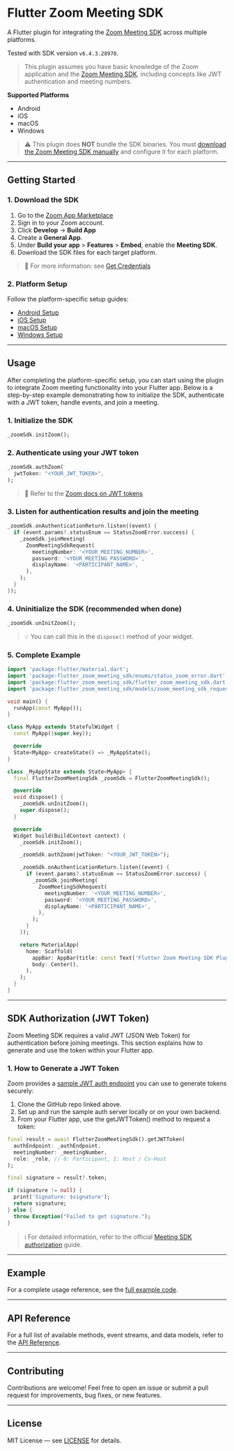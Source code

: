 # Flutter Zoom Meeting SDK

A Flutter plugin for integrating the [Zoom Meeting SDK](https://developers.zoom.us/docs/meeting-sdk/) across multiple platforms.

Tested with SDK version `v6.4.3.28970`.

> This plugin assumes you have basic knowledge of the Zoom application and the [Zoom Meeting SDK](https://developers.zoom.us/docs/meeting-sdk/), including concepts like JWT authentication and meeting numbers.

**Supported Platforms**

- Android  
- iOS  
- macOS  
- Windows

> ⚠️ This plugin does **NOT** bundle the SDK binaries. You must [download the Zoom Meeting SDK manually](#getting-started) and configure it for each platform.

---

## Getting Started

### 1. Download the SDK

1. Go to the [Zoom App Marketplace](https://marketplace.zoom.us/)
2. Sign in to your Zoom account.
3. Click **Develop** → **Build App**
4. Create a **General App**.
5. Under **Build your app** > **Features** > **Embed**, enable the **Meeting SDK**.
6. Download the SDK files for each target platform.

> 📖 For more information: see [Get Credentials](https://developers.zoom.us/docs/meeting-sdk/get-credentials/)

### 2. Platform Setup

Follow the platform-specific setup guides:

- [Android Setup](./README_ANDROID.md)  
- [iOS Setup](./README_IOS.md)  
- [macOS Setup](./README_MACOS.md)  
- [Windows Setup](./README_WINDOWS.md)

---

## Usage

After completing the platform-specific setup, you can start using the plugin to integrate Zoom meeting functionality into your Flutter app. Below is a step-by-step example demonstrating how to initialize the SDK, authenticate with a JWT token, handle events, and join a meeting.

### 1. Initialize the SDK  
```dart
_zoomSdk.initZoom();
```

### 2. Authenticate using your JWT token  
```dart
_zoomSdk.authZoom(
  jwtToken: "<YOUR_JWT_TOKEN>",
);
```

> 🔐 Refer to the [Zoom docs on JWT tokens](https://developers.zoom.us/docs/meeting-sdk/auth/)

### 3. Listen for authentication results and join the meeting  
```dart
_zoomSdk.onAuthenticationReturn.listen((event) {
  if (event.params?.statusEnum == StatusZoomError.success) {
    _zoomSdk.joinMeeting(
      ZoomMeetingSdkRequest(
        meetingNumber: '<YOUR_MEETING_NUMBER>',
        password: '<YOUR_MEETING_PASSWORD>',
        displayName: '<PARTICIPANT_NAME>',
      ),
    );
  }
});
```

### 4. Uninitialize the SDK (recommended when done)  
```dart
_zoomSdk.unInitZoom();
```

> 💡 You can call this in the `dispose()` method of your widget.

### 5. Complete Example  
```dart
import 'package:flutter/material.dart';
import 'package:flutter_zoom_meeting_sdk/enums/status_zoom_error.dart';
import 'package:flutter_zoom_meeting_sdk/flutter_zoom_meeting_sdk.dart';
import 'package:flutter_zoom_meeting_sdk/models/zoom_meeting_sdk_request.dart';

void main() {
  runApp(const MyApp());
}

class MyApp extends StatefulWidget {
  const MyApp({super.key});

  @override
  State<MyApp> createState() => _MyAppState();
}

class _MyAppState extends State<MyApp> {
  final FlutterZoomMeetingSdk _zoomSdk = FlutterZoomMeetingSdk();

  @override
  void dispose() {
    _zoomSdk.unInitZoom();
    super.dispose();
  }

  @override
  Widget build(BuildContext context) {
    _zoomSdk.initZoom();

    _zoomSdk.authZoom(jwtToken: "<YOUR_JWT_TOKEN>");

    _zoomSdk.onAuthenticationReturn.listen((event) {
      if (event.params?.statusEnum == StatusZoomError.success) {
        _zoomSdk.joinMeeting(
          ZoomMeetingSdkRequest(
            meetingNumber: '<YOUR_MEETING_NUMBER>',
            password: '<YOUR_MEETING_PASSWORD>',
            displayName: '<PARTICIPANT_NAME>',
          ),
        );
      }
    });

    return MaterialApp(
      home: Scaffold(
        appBar: AppBar(title: const Text('Flutter Zoom Meeting SDK Plugin')),
        body: Center(),
      ),
    );
  }
}
```

---

## SDK Authorization (JWT Token)

Zoom Meeting SDK requires a valid JWT (JSON Web Token) for authentication before joining meetings. This section explains how to generate and use the token within your Flutter app.

### 1. How to Generate a JWT Token

Zoom provides a [sample JWT auth endpoint](https://github.com/zoom/meetingsdk-auth-endpoint-sample/) you can use to generate tokens securely:

1. Clone the GitHub repo linked above.
2. Set up and run the sample auth server locally or on your own backend.
3. From your Flutter app, use the getJWTToken() method to request a token:

```dart
final result = await FlutterZoomMeetingSdk().getJWTToken(
  authEndpoint: _authEndpoint,
  meetingNumber: _meetingNumber,
  role: _role, // 0: Participant, 1: Host / Co-Host
);

final signature = result?.token;

if (signature != null) {
  print('Signature: $signature');
  return signature;
} else {
  throw Exception("Failed to get signature.");
}
```
> ℹ️ For detailed information, refer to the official [Meeting SDK authorization](https://developers.zoom.us/docs/meeting-sdk/auth/) guide.

---

## Example

For a complete usage reference, see the [full example code](./README_EXAMPLE.md).

---

## API Reference

For a full list of available methods, event streams, and data models, refer to the [API Reference](./README_API.md).

---

## Contributing

Contributions are welcome! Feel free to open an issue or submit a pull request for improvements, bug fixes, or new features.

---

## License

MIT License — see [LICENSE](./LICENSE) for details.
